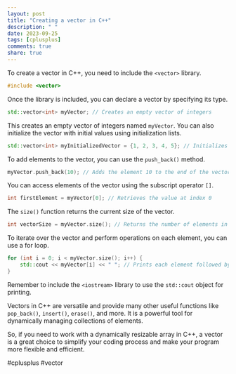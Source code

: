 ```yaml
---
layout: post
title: "Creating a vector in C++"
description: " "
date: 2023-09-25
tags: [cplusplus]
comments: true
share: true
---
```


To create a vector in C++, you need to include the `<vector>` library.

```cpp
#include <vector>
```

Once the library is included, you can declare a vector by specifying its type.

```cpp
std::vector<int> myVector; // Creates an empty vector of integers
```

This creates an empty vector of integers named `myVector`. You can also initialize the vector with initial values using initialization lists.

```cpp
std::vector<int> myInitializedVector = {1, 2, 3, 4, 5}; // Initializes a vector with values
```

To add elements to the vector, you can use the `push_back()` method.

```cpp
myVector.push_back(10); // Adds the element 10 to the end of the vector
```

You can access elements of the vector using the subscript operator `[]`.

```cpp
int firstElement = myVector[0]; // Retrieves the value at index 0
```

The `size()` function returns the current size of the vector.

```cpp
int vectorSize = myVector.size(); // Returns the number of elements in the vector
```

To iterate over the vector and perform operations on each element, you can use a for loop.

```cpp
for (int i = 0; i < myVector.size(); i++) {
    std::cout << myVector[i] << " "; // Prints each element followed by a space
}
```

Remember to include the `<iostream>` library to use the `std::cout` object for printing.

Vectors in C++ are versatile and provide many other useful functions like `pop_back()`, `insert()`, `erase()`, and more. It is a powerful tool for dynamically managing collections of elements.

So, if you need to work with a dynamically resizable array in C++, a vector is a great choice to simplify your coding process and make your program more flexible and efficient.

#cplusplus #vector